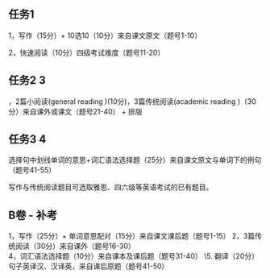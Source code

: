 

## 任务1

1，写作（15分）+ 10选10（10分）来自课文原文（题号1-10） 

2，快速阅读（10分）四级考试难度（题号11-20）  

## 任务2 3

，2篇小阅读(general reading )(10分)，3篇传统阅读(academic reading )（30分）来自课外或课文（题号21-40） 
\+ 排版

## 任务3 4

选择句中划线单词的意思+词汇语法选择题（25分）来自课文原文与单词下的例句（题号41-55）


写作与传统阅读题目可选取雅思、四六级等英语考试的已有题目。

## B卷 - 补考

1，写作（25分）+ 单词意思配对（15分）来自课文课后题（题号1-15） 
2，3篇传统阅读（30分）来自课外（题号16-30）  
4，词汇语法选择题（10分）来自课本及课后题（题号31-40）
\5. 翻译（20分）句子英译汉、汉译英，来自课后原题（题号41-50）  